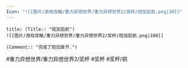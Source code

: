 ```yaml
---
Icon: "![[图片/游戏攻略/重力异想世界/重力异想世界2/奖杯/班加启航.png|30]]"
---
```

```ad-common-bronze-trophy
title: (Title:: "班加启航")
![[图片/游戏攻略/重力异想世界/重力异想世界2/奖杯/班加启航.png|100]]

(Comment:: "完成了班加章节.")
```

#重力异想世界/重力异想世界2/奖杯 #奖杯 #奖杯/铜
